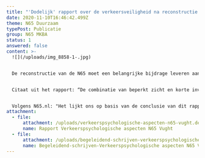 ```yaml
---
title: "'Dodelijk' rapport over de verkeersveiligheid na reconstructie N65"
date: 2020-11-10T16:46:42.499Z
theme: N65 Duurzaam
typePost: Publicatie
group: N65 MKBA
status: 1
answered: false
content: >-
  ![](/uploads/img_8858-1-.jpg)


  De reconstructie van de N65 moet een belangrijke bijdrage leveren aan de verkeersveiligheid. Nieuw onderzoek laat echter zien dat het ontwerp van de oprit bij de Vijverbosweg richting ’s-Hertogenbosch zeer waarschijnlijk tot ongelukken en daarmee files zal leiden. Dit omdat de oprit te kort is, het invoegen onoverzichtelijk en de oprit onverbiddelijk eindigt tegen een harde wand. Ruimte voor verbetering hiervan is er niet.


  Citaat uit het rapport: “De combinatie van beperkt zicht en korte invoegstrook leidt tot piekbelastingen van het waarnemingsvermogen en de mentale capaciteit van de weggebruikers. Vooral het cumuleren hiervan met de niet-vergevingsgezinde omgeving (geen correctieruimte, betonnen wand) maakt dat hier sprake is van een zeer hoog, zo al niet onaanvaardbaar risico. Dit risico is slechts af te wenden met het vlakker doen verlopen van het betreffende traject van de N65 en een aanzienlijke verlenging van de invoegstrook.”


  Volgens N65.nl: "Het lijkt ons op basis van de conclusie van dit rapport (zie bijlage) onontkoombaar dat het huidige N65-reconstructieplan van tafel moet en niet uitgevoerd mag gaan worden. Op zijn minst moeten de verantwoordelijke instanties uitleggen aan de hand van de bevindingen van dit rapport waarop zij baseren dat de verkeersveiligheid in hun ogen verbetert."
attachment:
  - file:
      attachment: /uploads/verkeerspsychologische-aspecten-n65-vught.definitief.pdf
      name: Rapport Verkeerspsychologische aspecten N65 Vught
  - file:
      attachment: /uploads/begeleidend-schrijven-verkeerspsychologische-aspecten-n65-vught.pdf
      name: Begeleidend-schrijven-Verkeerspsychologische aspecten N65 Vught
---
```


